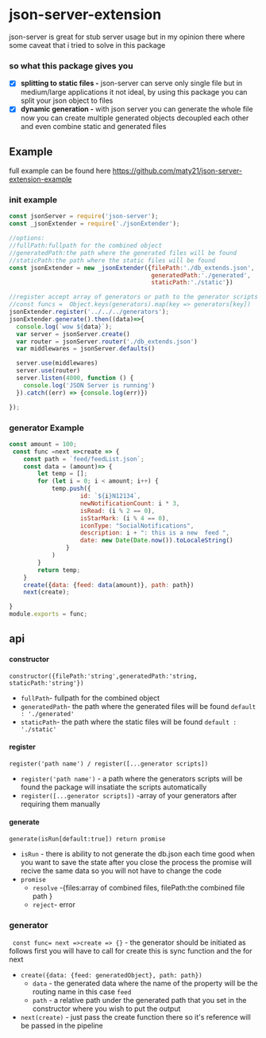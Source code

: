 # json-server-extension

json-server is great for stub server usage
but in my opinion there where some caveat that i tried to solve in this package

### so what this package gives you
- [x] **splitting to static files -**   json-server can serve only single file but in medium/large applications it not ideal, by using this package you can split your json object to files
- [x] **dynamic generation -**  with json server you can generate the whole file
  now you can create multiple generated objects decoupled each other and even combine
  static and generated files

## Example
full example can be found here https://github.com/maty21/json-server-extension-example
### init example
```js
const jsonServer = require('json-server');
const _jsonExtender = require('./jsonExtender');

//options:
//fullPath:fullpath for the combined object
//generatedPath:the path where the generated files will be found
//staticPath:the path where the static files will be found
const jsonExtender = new _jsonExtender({filePath:'./db_extends.json',
                                        generatedPath:'./generated',
                                        staticPath:'./static'})

//register accept array of generators or path to the generator scripts
//const funcs =  Object.keys(generators).map(key => generators[key])
jsonExtender.register('../../../generators');
jsonExtender.generate().then((data)=>{
  console.log(`wow ${data}`);
  var server = jsonServer.create()
  var router = jsonServer.router('./db_extends.json')
  var middlewares = jsonServer.defaults()

  server.use(middlewares)
  server.use(router)
  server.listen(4000, function () {
    console.log('JSON Server is running')
  }).catch((err) => {console.log(err)})

});
```
### generator Example

```js
const amount = 100;
 const func =next =>create => {
    const path = `feed/feedList.json`;
    const data = (amount)=> {
        let temp = [];
        for (let i = 0; i < amount; i++) {
            temp.push({
                    id: `${i}N12134`,
                    newNotificationCount: i * 3,
                    isRead: (i % 2 == 0),
                    isStarMark: (i % 4 == 0),
                    iconType: "SocialNotifications",
                    description: i + ": this is a new  feed ",
                    date: new Date(Date.now()).toLocaleString()
                }
            )
        }
        return temp;
    }
    create({data: {feed: data(amount)}, path: path})
    next(create);

}
module.exports = func;
```


## api

#### constructor
``constructor({filePath:'string',generatedPath:'string, staticPath:'string'}) ``
- ``fullPath``- fullpath for the combined object
- ``generatedPath``- the path where the generated files will be found ``default
: './generated'``
- ``staticPath``- the path where the static files will be found  ``default
: './static'``

#### register
``register('path name') / register([...generator scripts]) ``
- ``register('path name')`` - a path where the generators scripts will be found the package will insatiate the scripts automatically
- ``register([...generator scripts])`` -array of your generators after requiring them manually

#### generate
``generate(isRun[default:true]) return promise``
- ``isRun`` - there is ability to not generate the db.json each time good when you want to save the state after you close the process the promise will recive the same data so you will not have to change the code
- ``promise``
  - ``resolve`` -{files:array of combined files, filePath:the combined file path }
  - ``reject``- error

### generator

``` const func= next =>create => {}``` - the generator should be initiated as follows first you will have to call for create this is sync function and the for next
- ``create({data: {feed: generatedObject}, path: path})``
    - ``data`` - the generated data where the name of the property will be the routing name in this case ``feed``
    - ``path`` - a relative path under the generated path that you set in the constructor where you wish to put the output
- ``next(create)`` - just pass the create function there so it's reference will be passed  in the pipeline
